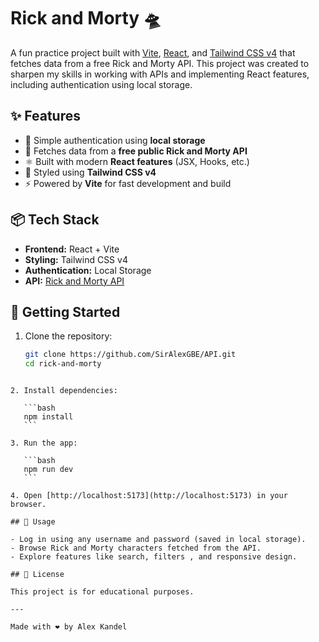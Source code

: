 # Rick and Morty 🛸

A fun practice project built with [Vite](https://vitejs.dev/), [React](https://reactjs.org/), and [Tailwind CSS v4](https://tailwindcss.com/) that fetches data from a free Rick and Morty API. This
project was created to sharpen my skills in working with APIs and implementing React features, including authentication using local storage.

## ✨ Features

- 🔐 Simple authentication using **local storage**
- 🎯 Fetches data from a **free public Rick and Morty API**
- ⚛️ Built with modern **React features** (JSX, Hooks, etc.)
- 💨 Styled using **Tailwind CSS v4**
- ⚡ Powered by **Vite** for fast development and build

## 📦 Tech Stack

- **Frontend:** React + Vite
- **Styling:** Tailwind CSS v4
- **Authentication:** Local Storage
- **API:** [Rick and Morty API](https://rickandmortyapi.com/)

## 🚀 Getting Started

1. Clone the repository:

   ```bash
   git clone https://github.com/SirAlexGBE/API.git
   cd rick-and-morty
   ```

````

2. Install dependencies:

   ```bash
   npm install
   ```

3. Run the app:

   ```bash
   npm run dev
   ```

4. Open [http://localhost:5173](http://localhost:5173) in your browser.

## 🧪 Usage

- Log in using any username and password (saved in local storage).
- Browse Rick and Morty characters fetched from the API.
- Explore features like search, filters , and responsive design.

## 📄 License

This project is for educational purposes.

---

Made with ❤️ by Alex Kandel
````
